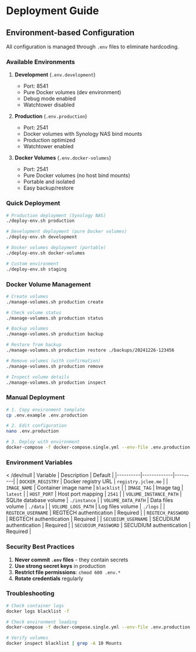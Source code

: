 # Deployment Guide

## Environment-based Configuration

All configuration is managed through `.env` files to eliminate hardcoding.

### Available Environments

1. **Development** (`.env.development`)
   - Port: 8541
   - Pure Docker volumes (dev environment)
   - Debug mode enabled
   - Watchtower disabled

2. **Production** (`.env.production`)
   - Port: 2541
   - Docker volumes with Synology NAS bind mounts
   - Production optimized
   - Watchtower enabled

3. **Docker Volumes** (`.env.docker-volumes`)
   - Port: 2541
   - Pure Docker volumes (no host bind mounts)
   - Portable and isolated
   - Easy backup/restore

### Quick Deployment

```bash
# Production deployment (Synology NAS)
./deploy-env.sh production

# Development deployment (pure Docker volumes)
./deploy-env.sh development

# Docker volumes deployment (portable)
./deploy-env.sh docker-volumes

# Custom environment
./deploy-env.sh staging
```

### Docker Volume Management

```bash
# Create volumes
./manage-volumes.sh production create

# Check volume status
./manage-volumes.sh production status

# Backup volumes
./manage-volumes.sh production backup

# Restore from backup
./manage-volumes.sh production restore ./backups/20241226-123456

# Remove volumes (with confirmation)
./manage-volumes.sh production remove

# Inspect volume details
./manage-volumes.sh production inspect
```

### Manual Deployment

```bash
# 1. Copy environment template
cp .env.example .env.production

# 2. Edit configuration
nano .env.production

# 3. Deploy with environment
docker-compose -f docker-compose.single.yml --env-file .env.production up -d
```

### Environment Variables

 < /dev/null |  Variable | Description | Default |
|----------|-------------|---------|
| `DOCKER_REGISTRY` | Docker registry URL | `registry.jclee.me` |
| `IMAGE_NAME` | Container image name | `blacklist` |
| `IMAGE_TAG` | Image tag | `latest` |
| `HOST_PORT` | Host port mapping | `2541` |
| `VOLUME_INSTANCE_PATH` | SQLite database volume | `./instance` |
| `VOLUME_DATA_PATH` | Data files volume | `./data` |
| `VOLUME_LOGS_PATH` | Log files volume | `./logs` |
| `REGTECH_USERNAME` | REGTECH authentication | Required |
| `REGTECH_PASSWORD` | REGTECH authentication | Required |
| `SECUDIUM_USERNAME` | SECUDIUM authentication | Required |
| `SECUDIUM_PASSWORD` | SECUDIUM authentication | Required |

### Security Best Practices

1. **Never commit `.env` files** - they contain secrets
2. **Use strong secret keys** in production
3. **Restrict file permissions**: `chmod 600 .env.*`
4. **Rotate credentials** regularly

### Troubleshooting

```bash
# Check container logs
docker logs blacklist -f

# Check environment loading
docker-compose -f docker-compose.single.yml --env-file .env.production config

# Verify volumes
docker inspect blacklist | grep -A 10 Mounts
```
